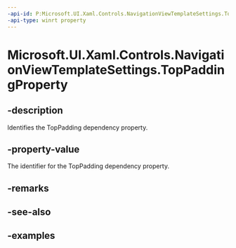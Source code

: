```yaml
---
-api-id: P:Microsoft.UI.Xaml.Controls.NavigationViewTemplateSettings.TopPaddingProperty
-api-type: winrt property
---
```


<!-- Property syntax.
public DependencyProperty TopPaddingProperty { get; }
-->

# Microsoft.UI.Xaml.Controls.NavigationViewTemplateSettings.TopPaddingProperty

## -description

Identifies the TopPadding dependency property.

## -property-value

The identifier for the TopPadding dependency property.

## -remarks

## -see-also

## -examples


